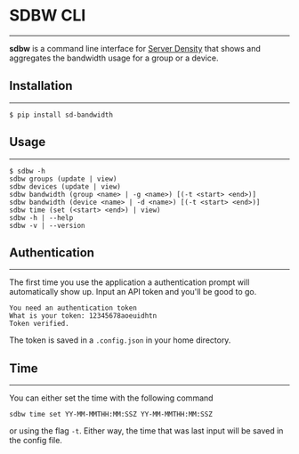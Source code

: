 # SDBW CLI
-----------

**sdbw** is a command line interface for [Server Density](http://www.serverdensity.com) that shows and aggregates the bandwidth usage for a group or a device.

## Installation
-----------------
`$ pip install sd-bandwidth`

## Usage
---------
    $ sdbw -h
    sdbw groups (update | view)
    sdbw devices (update | view)
    sdbw bandwidth (group <name> | -g <name>) [(-t <start> <end>)]
    sdbw bandwidth (device <name> | -d <name>) [(-t <start> <end>)]
    sdbw time (set (<start> <end>) | view)
    sdbw -h | --help
    sdbw -v | --version

## Authentication
------------------

The first time you use the application a authentication prompt will automatically show up. Input an API token and you'll be good to go. 

    You need an authentication token
    What is your token: 12345678aoeuidhtn
    Token verified.

The token is saved in a `.config.json` in your home directory. 

## Time 
-------

You can either set the time with the following command
    
    sdbw time set YY-MM-MMTHH:MM:SSZ YY-MM-MMTHH:MM:SSZ 

or using the flag `-t`. Either way, the time that was last input will be saved in the config file. 


 